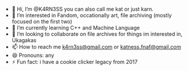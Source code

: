 - 👋 Hi, I’m @K4RN3SS you can also call me kat or just karn.
- 👀 I’m interested in Fandom, occationally art, file archiving (mostly focused on the first two)
- 🌱 I’m currently learning C++ and Machine Language
- 💞️ I’m looking to collaborate on file archives for things im interested in, Ukagakas
- 📫 How to reach me k4rn3ss@gmail.com or katness.fnaf@gmail.com
- 😄 Pronouns: any
- ⚡ Fun fact: i have a cookie clicker legacy from 2017

<!---
K4RN3SS/K4RN3SS is a ✨ special ✨ repository because its `README.md` (this file) appears on your GitHub profile.
You can click the Preview link to take a look at your changes.
--->

